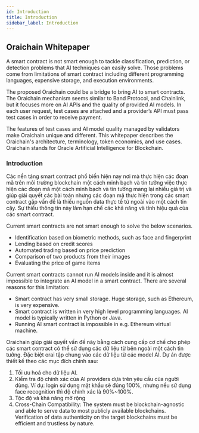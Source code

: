 ```yaml
---
id: Introduction
title: Introduction
sidebar_label: Introduction
---
```


## Oraichain Whitepaper

A smart contract is not smart enough to tackle classification, prediction, or detection problems that AI techniques can easily solve. Those problems come from limitations of smart contract including different programming languages, expensive storage, and execution environments.

The proposed Oraichain could be a bridge to bring AI to smart contracts. The Oraichain mechanism seems similar to Band Protocol, and Chainlink, but it focuses more on AI APIs and the quality of provided AI models. In each user request, test cases are attached and a provider’s API must pass test cases in order to receive payment.

The features of test cases and AI model quality managed by validators make Oraichain unique and different. This whitepaper describes the Oraichain's architecture, terminology, token economics, and use cases. Oraichain stands for Oracle Artificial Intelligence for Blockchain.

### Introduction
Các nền tảng smart contract phổ biến hiện nay nơi mà thực hiện các đoạn mã trên môi trường blockchain một cách minh bạch và tin tưởng việc thực hiện các đoạn mã một cách minh bạch và tin tưởng mang lại nhiều giá trị và giúp giải quyết các bài toán nhưng các đoạn mã thực hiện trong các smart contract gặp vấn đề là thiếu nguồn data thực tế từ ngoài vào một cách tin cậy. Sự thiếu thông tin này làm hạn chế các khả năng và tính hiệu quả của các smart contract.

Current smart contracts are not smart enough to solve the below scenarios.
+ Identification based on biometric methods, such as face and fingerprint
+ Lending based on credit scores
+ Automated trading based on price prediction
+ Comparison of two products from their images
+ Evaluating the price of game items

Current smart contracts cannot run AI models inside and it is almost impossible to integrate an AI model in a smart contract. There are several reasons for this limitation:
+ Smart contract has very small storage. Huge storage, such as Ethereum, is very expensive.
+ Smart contract is written in very high level programming languages. AI model is typically written in Python or Java.
+ Running AI smart contract is impossible in e.g. Ethereum virtual machine.

Oraichain giúp giải quyết vấn đề này bằng cách cung cấp cơ chế cho phép các smart contract có thể sử dụng các dữ liệu từ bên ngoài một cách tin tưởng. Đặc biệt orai tập chung vào các dữ liệu từ các model AI. Dự án được thiết kế theo các mục đích chính sau:

1. Tối ưu hoá cho dữ liệu AI.
2. Kiểm tra độ chính xác của AI providers dựa trên yêu cầu của người dùng. Ví dụ: login sử dụng mật khẩu sẽ đúng 100%, nhưng nếu sử dụng face recognition thì độ chính xác là 90%~100%.
3. Tộc độ và khả năng mở rộng
4. Cross-Chain Compatibility: The system must be blockchain-agnostic and able to serve data to most publicly available blockchains. Verification of data authenticity on the target blockchains must be efficient and trustless by nature.
